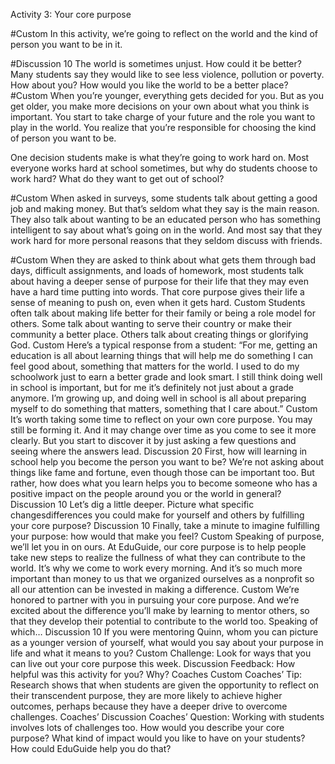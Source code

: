Activity 3: Your core purpose

#Custom
In this activity, we’re going to reflect on the world and the kind of person you want to be in it.

#Discussion 10
The world is sometimes unjust. How could it be better? Many students say they would like to see less violence, pollution or poverty. How about you? How would you like the world to be a better place?
#Custom
When you’re younger, everything gets decided for you. But as you get older, you make more decisions on your own about what you think is important. You start to take charge of your future and the role you want to play in the world. You realize that you’re responsible for choosing the kind of person you want to be.

One decision students make is what they’re going to work hard on. Most everyone works hard at school sometimes, but why do students choose to work hard? What do they want to get out of school?

#Custom
When asked in surveys, some students talk about getting a good job and making money. But that’s seldom what they say is the main reason. They also talk about wanting to be an educated person who has something intelligent to say about what’s going on in the world. And most say that they work hard for more personal reasons that they seldom discuss with friends.

#Custom
When they are asked to think about what gets them through bad days, difficult assignments, and loads of homework, most students talk about having a deeper sense of purpose for their life that they may even have a hard time putting into words. That core purpose gives their life a sense of meaning to push on, even when it gets hard.
Custom
Students often talk about making life better for their family or being a role model for others. Some talk about wanting to serve their country or make their community a better place. Others talk about creating things or glorifying God.
Custom
Here’s a typical response from a student: “For me, getting an education is all about learning things that will help me do something I can feel good about, something that matters for the world. I used to do my schoolwork just to earn a better grade and look smart. I still think doing well in school is important, but for me it’s definitely not just about a grade anymore. I’m growing up, and doing well in school is all about preparing myself to do something that matters, something that I care about.”
Custom
It’s worth taking some time to reflect on your own core purpose. You may still be forming it. And it may change over time as you come to see it more clearly. But you start to discover it by just asking a few questions and seeing where the answers lead. 
Discussion 20
First, how will learning in school help you become the person you want to be? We’re not asking about things like fame and fortune, even though those can be important too. But rather, how does what you learn helps you to become someone who has a positive impact on the people around you or the world in general?
Discussion 10
Let’s dig a little deeper. Picture what specific changesdifferences you could make for yourself and others by fulfilling your core purpose?
Discussion 10
Finally, take a minute to imagine fulfilling your purpose: how would that make you feel?
Custom
Speaking of purpose, we’ll let you in on ours. At EduGuide, our core purpose is to help people take new steps to realize the fullness of what they can contribute to the world. It’s why we come to work every morning. And it’s so much more important than money to us that we organized ourselves as a nonprofit so all our attention can be invested in making a difference.
Custom
We’re honored to partner with you in pursuing your core purpose. And we’re excited about the difference you’ll make by learning to mentor others, so that they develop their potential to contribute to the world too. Speaking of which…
Discussion 10
If you were mentoring Quinn, whom you can picture as a younger version of yourself, what would you say about your purpose in life and what it means to you?
Custom
Challenge: Look for ways that you can live out your core purpose this week.
Discussion
Feedback: How helpful was this activity for you? Why?
Coaches Custom
Coaches’ Tip: Research shows that when students are given the opportunity to reflect on their transcendent purpose, they are more likely to achieve higher outcomes, perhaps because they have a deeper drive to overcome challenges.
        	Coaches’ Discussion
Coaches’ Question: Working with students involves lots of challenges too. How would you describe your core purpose? What kind of impact would you like to have on your students? How could EduGuide help you do that?
